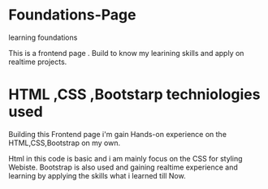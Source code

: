 # Foundations-Page
learning  foundations

This is a frontend page .
Build to know my learining skills and apply on realtime projects.
# HTML ,CSS ,Bootstarp techniologies used
Building this Frontend page i'm gain Hands-on experience on the HTML,CSS,Bootstrap on my own.

Html in this code is basic and i am mainly focus on the CSS for styling Webiste.
Bootstrap is also used and gaining realtime experience and learning by applying the skills what i learned till Now.